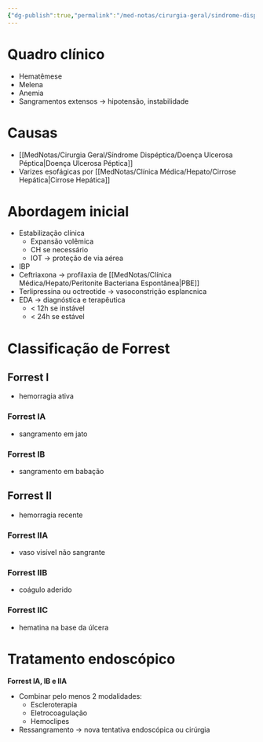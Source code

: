 ```yaml
---
{"dg-publish":true,"permalink":"/med-notas/cirurgia-geral/sindrome-dispeptica/hemorragia-digestiva-alta/"}
---
```


# Quadro clínico
- Hematêmese
- Melena
- Anemia
- Sangramentos extensos -> hipotensão, instabilidade

# Causas
- [[MedNotas/Cirurgia Geral/Síndrome Dispéptica/Doença Ulcerosa Péptica\|Doença Ulcerosa Péptica]]
- Varizes esofágicas por [[MedNotas/Clínica Médica/Hepato/Cirrose Hepática\|Cirrose Hepática]]
# Abordagem inicial
- Estabilização clínica
	- Expansão volêmica
	- CH se necessário
	- IOT -> proteção de via aérea
- IBP
- Ceftriaxona -> profilaxia de [[MedNotas/Clínica Médica/Hepato/Peritonite Bacteriana Espontânea\|PBE]]
- Terlipressina ou octreotide -> vasoconstrição esplancnica
- EDA -> diagnóstica e terapêutica
	- < 12h se instável
	- < 24h se estável


# Classificação de Forrest
## Forrest I
- hemorragia ativa
### Forrest IA
- sangramento em jato
### Forrest IB
- sangramento em babação
## Forrest II
- hemorragia recente
### Forrest IIA
- vaso visível não sangrante
### Forrest IIB
- coágulo aderido
### Forrest IIC
- hematina na base da úlcera

# Tratamento endoscópico
**Forrest IA, IB e IIA**
- Combinar pelo menos 2 modalidades:
	- Escleroterapia
	- Eletrocoagulação
	- Hemoclipes
- Ressangramento -> nova tentativa endoscópica ou cirúrgia